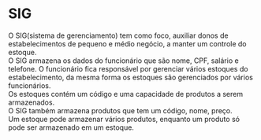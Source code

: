 <h1>SIG</h1>

<p>
  O SIG(sistema de gerenciamento) tem como foco, auxiliar donos de estabelecimentos de pequeno e médio negócio, a manter um controle do estoque.<br>
	O SIG armazena os dados do funcionário que são nome, CPF, salário e telefone. O funcionário fica responsável por gerenciar vários estoques do estabelecimento, da mesma forma os estoques são gerenciados por vários funcionários.<br>
	Os estoques contém um código e uma capacidade de produtos a serem armazenados.<br>
	O SIG também armazena produtos que tem um código, nome, preço.<br>
	Um estoque pode armazenar vários produtos, enquanto um produto só pode ser armazenado em um estoque.<br>
</p>
